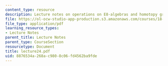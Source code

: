 ```yaml
---
content_type: resource
description: Lecture notes on operations on E8-algebras and homotopy groups.
file: https://ol-ocw-studio-app-production.s3.amazonaws.com/courses/18-917-topics-in-algebraic-topology-the-sullivan-conjecture-fall-2007/8876534a268ac9808c06fd4562ba9fde_lecture24.pdf
file_type: application/pdf
learning_resource_types:
- Lecture Notes
parent_title: Lecture Notes
parent_type: CourseSection
resourcetype: Document
title: lecture24.pdf
uid: 8876534a-268a-c980-8c06-fd4562ba9fde
---
```

